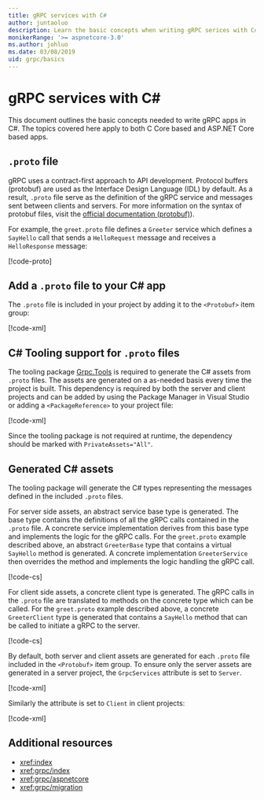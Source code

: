 ```yaml
---
title: gRPC services with C#
author: juntaoluo
description: Learn the basic concepts when writing gRPC serices with C#.
monikerRange: '>= aspnetcore-3.0'
ms.author: johluo
ms.date: 03/08/2019
uid: grpc/basics
---
```

# gRPC services with C#

This document outlines the basic concepts needed to write gRPC apps in C#. The topics covered here apply to both C Core based and ASP.NET Core based apps.

## `.proto` file

gRPC uses a contract-first approach to API development. Protocol buffers (protobuf) are used as the Interface Design Language (IDL) by default. As a result, `.proto` file serve as the definition of the gRPC service and messages sent between clients and servers. For more information on the syntax of protobuf files, visit the [official documentation (protobuf)](https://developers.google.com/protocol-buffers/docs/proto3)).

For example, the `greet.proto` file defines a `Greeter` service which defines a `SayHello` call that sends a `HelloRequest` message and receives a `HelloResponse` message:

[!code-proto[](~/tutorials/grpc/grpc-start/samples/GrpcStart/Protos/greet.proto)]

## Add a `.proto` file to your C# app

The `.proto` file is included in your project by adding it to the `<Protobuf>` item group:

[!code-xml[](~/tutorials/grpc/grpc-start/samples/GrpcStart/GrpcGreeter.Server/GrpcGreeter.Server.csproj?highlight=8)]

## C# Tooling support for `.proto` files

The tooling package [Grpc.Tools](https://www.nuget.org/packages/Grpc.Tools/) is required to generate the C# assets from `.proto` files. The assets are generated on a as-needed basis every time the project is built. This dependency is required by both the server and client projects and can be added by using the Package Manager in Visual Studio or adding a `<PackageReference>` to your project file:

[!code-xml[](~//tutorials/grpc/grpc-start/samples/GrpcStart/GrpcGreeter.Server/GrpcGreeter.Server.csproj?highlight=16)]

Since the tooling package is not required at runtime, the dependency should be marked with `PrivateAssets="All"`.

## Generated C# assets

The tooling package will generate the C# types representing the messages defined in the included `.proto` files.

For server side assets, an abstract service base type is generated. The base type contains the definitions of all the gRPC calls contained in the `.proto` file. A concrete service implementation derives from this base type and implements the logic for the gRPC calls. For the `greet.proto` example described above, an abstract `GreeterBase` type that contains a virtual `SayHello` method is generated. A concrete implementation `GreeterService` then overrides the method and implements the logic handling the gRPC call.

[!code-cs[](~/tutorials/grpc/grpc-start/samples/GrpcStart/GrpcGreeter.Server/Services/GreeterService.cs?highlight=10,12-18)]

For client side assets, a concrete client type is generated. The gRPC calls in the `.proto` file are translated to methods on the concrete type which can be called. For the `greet.proto` example described above, a concrete `GreeterClient` type is generated that contains a `SayHello` method that can be called to initiate a gRPC to the server.

[!code-cs[](~/tutorials/grpc/grpc-start/samples/GrpcStart/GrpcGreeter.Client/Program.cs?highlight=19,21)]

By default, both server and client assets are generated for each `.proto` file included in the `<Protobuf>` item group. To ensure only the server assets are generated in a server project, the `GrpcServices` attribute is set to `Server`.

[!code-xml[](~/tutorials/grpc/grpc-start/samples/GrpcStart/GrpcGreeter.Server/GrpcGreeter.Server.csproj?highlight=8)]

Similarly the attribute is set to `Client` in client projects:

[!code-xml[](~/tutorials/grpc/grpc-start/samples/GrpcStart/GrpcGreeter.Client/GrpcGreeter.Client.csproj?highlight=10)]

## Additional resources

* <xref:index>
* <xref:grpc/index>
* <xref:grpc/aspnetcore>
* <xref:grpc/migration>